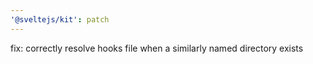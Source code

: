 ```yaml
---
'@sveltejs/kit': patch
---
```


fix: correctly resolve hooks file when a similarly named directory exists
